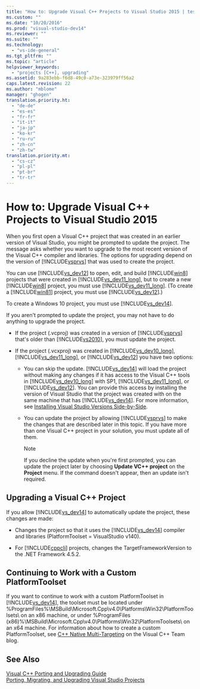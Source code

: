 ```yaml
---
title: "How to: Upgrade Visual C++ Projects to Visual Studio 2015 | testtitle"
ms.custom: ""
ms.date: "10/20/2016"
ms.prod: "visual-studio-dev14"
ms.reviewer: ""
ms.suite: ""
ms.technology: 
  - "vs-ide-general"
ms.tgt_pltfrm: ""
ms.topic: "article"
helpviewer_keywords: 
  - "projects [C++], upgrading"
ms.assetid: 9a283ebb-f6d8-49c0-a73e-323979ff56a2
caps.latest.revision: 22
ms.author: "mblome"
manager: "ghogen"
translation.priority.ht: 
  - "de-de"
  - "es-es"
  - "fr-fr"
  - "it-it"
  - "ja-jp"
  - "ko-kr"
  - "ru-ru"
  - "zh-cn"
  - "zh-tw"
translation.priority.mt: 
  - "cs-cz"
  - "pl-pl"
  - "pt-br"
  - "tr-tr"
---
```

# How to: Upgrade Visual C++ Projects to Visual Studio 2015
When you first open a Visual C++ project that was created in an earlier version of Visual Studio, you might be prompted to update the project. The message asks whether you want to upgrade to the most recent version of the Visual C++ compiler and libraries. The options for upgrading depend on the version of [!INCLUDE[vsprvs](../code-quality/includes/vsprvs_md.md)] that was used to create the project.  
  
 You can use [!INCLUDE[vs_dev12](../extensibility/includes/vs_dev12_md.md)] to open, edit, and build [!INCLUDE[win8](../code-quality/includes/win8_md.md)] projects that were created in [!INCLUDE[vs_dev11_long](../code-quality/includes/vs_dev11_long_md.md)], but to create a new [!INCLUDE[win8](../code-quality/includes/win8_md.md)] project, you must use [!INCLUDE[vs_dev11_long](../code-quality/includes/vs_dev11_long_md.md)]. (To create a [!INCLUDE[win81](../debugger/includes/win81_md.md)] project, you must use [!INCLUDE[vs_dev12](../extensibility/includes/vs_dev12_md.md)].)  
  
 To create a Windows 10 project, you must use [!INCLUDE[vs_dev14](../porting/includes/vs_dev14_md.md)].  
  
 If you aren't prompted to update the project, you may not have to do anything to upgrade the project.  
  
-   If the project (.vcproj) was created in a version of [!INCLUDE[vsprvs](../code-quality/includes/vsprvs_md.md)] that's older than [!INCLUDE[vs2010](../code-quality/includes/vs2010_md.md)], you must update the project.  
  
-   If the project (.vcxproj) was created in [!INCLUDE[vs_dev10_long](../code-quality/includes/vs_dev10_long_md.md)],  [!INCLUDE[vs_dev11_long](../code-quality/includes/vs_dev11_long_md.md)], or [!INCLUDE[vs_dev12](../extensibility/includes/vs_dev12_md.md)] you have two options:  
  
    -   You can skip the update. [!INCLUDE[vs_dev14](../porting/includes/vs_dev14_md.md)] will load the project without making any changes if it has access to the Visual C++ tools in [!INCLUDE[vs_dev10_long](../code-quality/includes/vs_dev10_long_md.md)] with SP1,  [!INCLUDE[vs_dev11_long](../code-quality/includes/vs_dev11_long_md.md)], or [!INCLUDE[vs_dev12](../extensibility/includes/vs_dev12_md.md)]. You can provide this access by installing the version of Visual Studio that the project was created with on the same machine that has [!INCLUDE[vs_dev14](../porting/includes/vs_dev14_md.md)]. For more information, see [Installing Visual Studio Versions Side-by-Side](../install/installing-visual-studio-versions-side-by-side.md).  
  
    -   You can update the project by allowing [!INCLUDE[vsprvs](../code-quality/includes/vsprvs_md.md)] to make the changes that are described later in this topic. If you have more than one Visual C++ project in your solution, you must update all of them.  
  
        > [!NOTE]
        >  If you decline the update when you're first prompted, you can update the project later by choosing **Update VC++ project** on the **Project** menu. If the command doesn't appear, then an update isn't required.  
  
## Upgrading a Visual C++ Project  
 If you allow [!INCLUDE[vs_dev14](../porting/includes/vs_dev14_md.md)] to automatically update the project, these changes are made:  
  
-   Changes the project so that it uses the [!INCLUDE[vs_dev14](../porting/includes/vs_dev14_md.md)] compiler and libraries (PlatformToolset = VisualStudio v140).  
  
-   For [!INCLUDE[cppcli](../misc/includes/cppcli_md.md)] projects, changes the TargetFrameworkVersion to the .NET Framework 4.5.2.  
  
## Continuing to Work with a Custom PlatformToolset  
 If you want to continue to work with a custom PlatformToolset in [!INCLUDE[vs_dev14](../porting/includes/vs_dev14_md.md)], the toolset must be located under %ProgramFiles%\MSBuild\Microsoft.Cpp\v4.0\Platforms\Win32\PlatformToolsets\ on an x86 machine, or under %ProgramFiles (x86)%\MSBuild\Microsoft.Cpp\v4.0\Platforms\Win32\PlatformToolsets\ on an x64 machine. For information about how to create a custom PlatformToolset, see [C++ Native Multi-Targeting](http://go.microsoft.com/fwlink/?LinkId=248587) on the Visual C++ Team blog.  
  
## See Also  
 [Visual C++ Porting and Upgrading Guide](../Topic/Visual%20C++%20Porting%20and%20Upgrading%20Guide.md)   
 [Porting, Migrating, and Upgrading Visual Studio Projects](../porting/porting--migrating--and-upgrading-visual-studio-projects.md)